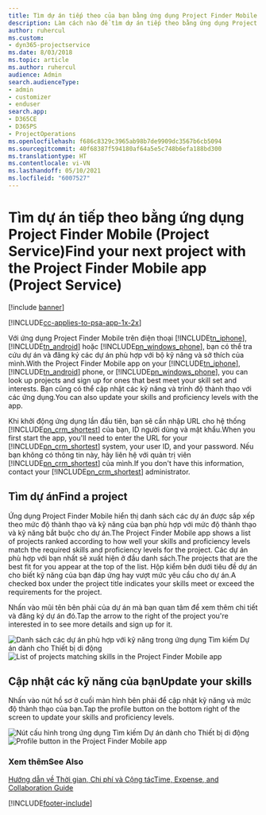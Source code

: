 ```yaml
---
title: Tìm dự án tiếp theo của bạn bằng ứng dụng Project Finder Mobile
description: Làm cách nào để tìm dự án tiếp theo bằng ứng dụng Project Finder Mobile cho Project Service
author: ruhercul
ms.custom:
- dyn365-projectservice
ms.date: 8/03/2018
ms.topic: article
ms.author: ruhercul
audience: Admin
search.audienceType:
- admin
- customizer
- enduser
search.app:
- D365CE
- D365PS
- ProjectOperations
ms.openlocfilehash: f686c8329c3965ab98b7de9909dc3567b6cb5094
ms.sourcegitcommit: 40f68387f594180af64a5e5c748b6efa188bd300
ms.translationtype: HT
ms.contentlocale: vi-VN
ms.lasthandoff: 05/10/2021
ms.locfileid: "6007527"
---
```

# <a name="find-your-next-project-with-the-project-finder-mobile-app-project-service"></a><span data-ttu-id="aebf5-103">Tìm dự án tiếp theo bằng ứng dụng Project Finder Mobile (Project Service)</span><span class="sxs-lookup"><span data-stu-id="aebf5-103">Find your next project with the Project Finder Mobile app (Project Service)</span></span>

[!include [banner](../includes/psa-now-project-operations.md)]

[!INCLUDE[cc-applies-to-psa-app-1x-2x](../includes/cc-applies-to-psa-app-1x-2x.md)]

<span data-ttu-id="aebf5-104">Với ứng dụng Project Finder Mobile trên điện thoại [!INCLUDE[tn_iphone](../includes/tn-iphone.md)], [!INCLUDE[tn_android](../includes/tn-android.md)] hoặc [!INCLUDE[pn_windows_phone](../includes/pn-windows-phone.md)], bạn có thể tra cứu dự án và đăng ký các dự án phù hợp với bộ kỹ năng và sở thích của mình.</span><span class="sxs-lookup"><span data-stu-id="aebf5-104">With the Project Finder Mobile app on your [!INCLUDE[tn_iphone](../includes/tn-iphone.md)], [!INCLUDE[tn_android](../includes/tn-android.md)] phone, or [!INCLUDE[pn_windows_phone](../includes/pn-windows-phone.md)], you can look up projects and sign up for ones that best meet your skill set and interests.</span></span> <span data-ttu-id="aebf5-105">Bạn cũng có thể cập nhật các kỹ năng và trình độ thành thạo với các ứng dụng.</span><span class="sxs-lookup"><span data-stu-id="aebf5-105">You can also update your skills and proficiency levels with the app.</span></span>  
  
 <span data-ttu-id="aebf5-106">Khi khởi động ứng dụng lần đầu tiên, bạn sẽ cần nhập URL cho hệ thống [!INCLUDE[pn_crm_shortest](../includes/pn-crm-shortest.md)] của bạn, ID người dùng và mật khẩu.</span><span class="sxs-lookup"><span data-stu-id="aebf5-106">When you first start the app, you'll need to enter the URL for your [!INCLUDE[pn_crm_shortest](../includes/pn-crm-shortest.md)] system, your user ID, and your password.</span></span> <span data-ttu-id="aebf5-107">Nếu bạn không có thông tin này, hãy liên hệ với quản trị viên [!INCLUDE[pn_crm_shortest](../includes/pn-crm-shortest.md)] của mình.</span><span class="sxs-lookup"><span data-stu-id="aebf5-107">If you don't have this information,  contact your [!INCLUDE[pn_crm_shortest](../includes/pn-crm-shortest.md)] administrator.</span></span>  
  
## <a name="find-a-project"></a><span data-ttu-id="aebf5-108">Tìm dự án</span><span class="sxs-lookup"><span data-stu-id="aebf5-108">Find a project</span></span>  
 <span data-ttu-id="aebf5-109">Ứng dụng Project Finder Mobile hiển thị danh sách các dự án được sắp xếp theo mức độ thành thạo và kỹ năng của bạn phù hợp với mức độ thành thạo và kỹ năng bắt buộc cho dự án.</span><span class="sxs-lookup"><span data-stu-id="aebf5-109">The Project Finder Mobile app shows a list of projects ranked according to how well your skills and proficiency levels match the required skills and proficiency levels for the project.</span></span> <span data-ttu-id="aebf5-110">Các dự án phù hợp với bạn nhất sẽ xuất hiện ở đầu danh sách.</span><span class="sxs-lookup"><span data-stu-id="aebf5-110">The projects that are the best fit for you appear at the top of the list.</span></span> <span data-ttu-id="aebf5-111">Hộp kiểm bên dưới tiêu đề dự án cho biết kỹ năng của bạn đáp ứng hay vượt mức yêu cầu cho dự án.</span><span class="sxs-lookup"><span data-stu-id="aebf5-111">A checked box under the project title indicates your skills meet or exceed the requirements for the project.</span></span>  
  
 <span data-ttu-id="aebf5-112">Nhấn vào mũi tên bên phải của dự án mà bạn quan tâm để xem thêm chi tiết và đăng ký dự án đó.</span><span class="sxs-lookup"><span data-stu-id="aebf5-112">Tap the arrow to the right of the project you're interested in to see more details and sign up for it.</span></span>  
  
 <span data-ttu-id="aebf5-113">![Danh sách các dự án phù hợp với kỹ năng trong ứng dụng Tìm kiếm Dự án dành cho Thiết bị di động](../psa/media/project-service-project-finder-list.png "Danh sách các dự án phù hợp với kỹ năng trong ứng dụng Tìm kiếm Dự án dành cho Thiết bị di động")</span><span class="sxs-lookup"><span data-stu-id="aebf5-113">![List of projects matching skills in the Project Finder Mobile app](../psa/media/project-service-project-finder-list.png "List of projects matching skills in the Project Finder Mobile app")</span></span>  
  
## <a name="update-your-skills"></a><span data-ttu-id="aebf5-114">Cập nhật các kỹ năng của bạn</span><span class="sxs-lookup"><span data-stu-id="aebf5-114">Update your skills</span></span>  
 <span data-ttu-id="aebf5-115">Nhấn vào nút hồ sơ ở cuối màn hình bên phải để cập nhật kỹ năng và mức độ thành thạo của bạn.</span><span class="sxs-lookup"><span data-stu-id="aebf5-115">Tap the profile button on the bottom right of the screen to update your skills and proficiency levels.</span></span>  
  
 <span data-ttu-id="aebf5-116">![Nút cấu hình trong ứng dụng Tìm kiếm Dự án dành cho Thiết bị di động](../psa/media/project-service-project-finder-profile.png "Nút cấu hình trong ứng dụng Tìm kiếm Dự án dành cho Thiết bị di động")</span><span class="sxs-lookup"><span data-stu-id="aebf5-116">![Profile button in the Project Finder Mobile app](../psa/media/project-service-project-finder-profile.png "Profile button in the Project Finder Mobile app")</span></span>  
  
### <a name="see-also"></a><span data-ttu-id="aebf5-117">Xem thêm</span><span class="sxs-lookup"><span data-stu-id="aebf5-117">See Also</span></span>  
 [<span data-ttu-id="aebf5-118">Hướng dẫn về Thời gian, Chi phí và Cộng tác</span><span class="sxs-lookup"><span data-stu-id="aebf5-118">Time, Expense, and Collaboration Guide</span></span>](../psa/time-expense-collaboration-guide.md)


[!INCLUDE[footer-include](../includes/footer-banner.md)]